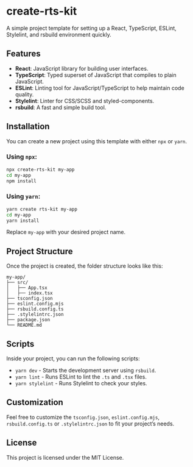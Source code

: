 
# create-rts-kit

A simple project template for setting up a React, TypeScript, ESLint, Stylelint, and rsbuild environment quickly.

## Features

- **React**: JavaScript library for building user interfaces.
- **TypeScript**: Typed superset of JavaScript that compiles to plain JavaScript.
- **ESLint**: Linting tool for JavaScript/TypeScript to help maintain code quality.
- **Stylelint**: Linter for CSS/SCSS and styled-components.
- **rsbuild**: A fast and simple build tool.

## Installation

You can create a new project using this template with either `npx` or `yarn`.

### Using `npx`:

```bash
npx create-rts-kit my-app
cd my-app
npm install
```

### Using `yarn`:

```bash
yarn create rts-kit my-app
cd my-app
yarn install
```

Replace `my-app` with your desired project name.

## Project Structure

Once the project is created, the folder structure looks like this:

```
my-app/
├── src/
│   ├── App.tsx
│   ├── index.tsx
├── tsconfig.json
├── eslint.config.mjs
├── rsbuild.config.ts
├── .stylelintrc.json
├── package.json
└── README.md
```

## Scripts

Inside your project, you can run the following scripts:

- `yarn dev` - Starts the development server using `rsbuild`.
- `yarn lint` - Runs ESLint to lint the `.ts` and `.tsx` files.
- `yarn stylelint` - Runs Stylelint to check your styles.

## Customization

Feel free to customize the `tsconfig.json`, `eslint.config.mjs`, `rsbuild.config.ts` or `.stylelintrc.json` to fit your project’s needs.

## License

This project is licensed under the MIT License.
